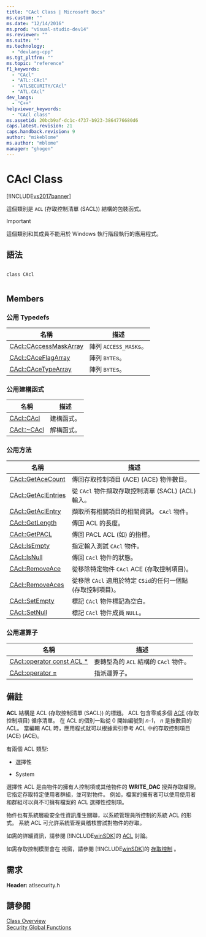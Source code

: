 ```yaml
---
title: "CAcl Class | Microsoft Docs"
ms.custom: ""
ms.date: "12/14/2016"
ms.prod: "visual-studio-dev14"
ms.reviewer: ""
ms.suite: ""
ms.technology: 
  - "devlang-cpp"
ms.tgt_pltfrm: ""
ms.topic: "reference"
f1_keywords: 
  - "CAcl"
  - "ATL::CAcl"
  - "ATLSECURITY/CAcl"
  - "ATL.CAcl"
dev_langs: 
  - "C++"
helpviewer_keywords: 
  - "CAcl class"
ms.assetid: 20bcb9af-dc1c-4737-b923-3864776680d6
caps.latest.revision: 21
caps.handback.revision: 9
author: "mikeblome"
ms.author: "mblome"
manager: "ghogen"
---
```

# CAcl Class
[!INCLUDE[vs2017banner](../../assembler/inline/includes/vs2017banner.md)]

這個類別是 `ACL` \(存取控制清單 \(SACL\)\) 結構的包裝函式。  
  
> [!IMPORTANT]
>  這個類別和其成員不能用於 Windows 執行階段執行的應用程式。  
  
## 語法  
  
```  
  
class CAcl  
  
```  
  
## Members  
  
### 公用 Typedefs  
  
|名稱|描述|  
|--------|--------|  
|[CAcl::CAccessMaskArray](../Topic/CAcl::CAccessMaskArray.md)|陣列 `ACCESS_MASK`s。|  
|[CAcl::CAceFlagArray](../Topic/CAcl::CAceFlagArray.md)|陣列 `BYTE`s。|  
|[CAcl::CAceTypeArray](../Topic/CAcl::CAceTypeArray.md)|陣列 `BYTE`s。|  
  
### 公用建構函式  
  
|名稱|描述|  
|--------|--------|  
|[CAcl::CAcl](../Topic/CAcl::CAcl.md)|建構函式。|  
|[CAcl::~CAcl](../Topic/CAcl::~CAcl.md)|解構函式。|  
  
### 公用方法  
  
|名稱|描述|  
|--------|--------|  
|[CAcl::GetAceCount](../Topic/CAcl::GetAceCount.md)|傳回存取控制項目 \(ACE\) \(ACE\) 物件數目。|  
|[CAcl::GetAclEntries](../Topic/CAcl::GetAclEntries.md)|從 `CAcl` 物件擷取存取控制清單 \(SACL\) \(ACL\) 輸入。|  
|[CAcl::GetAclEntry](../Topic/CAcl::GetAclEntry.md)|擷取所有相關項目的相關資訊。 `CAcl` 物件。|  
|[CAcl::GetLength](../Topic/CAcl::GetLength.md)|傳回 ACL 的長度。|  
|[CAcl::GetPACL](../Topic/CAcl::GetPACL.md)|傳回 PACL ACL \(如\) 的指標。|  
|[CAcl::IsEmpty](../Topic/CAcl::IsEmpty.md)|指定輸入測試 `CAcl` 物件。|  
|[CAcl::IsNull](../Topic/CAcl::IsNull.md)|傳回 `CAcl` 物件的狀態。|  
|[CAcl::RemoveAce](../Topic/CAcl::RemoveAce.md)|從移除特定物件 `CAcl` ACE \(存取控制項目\)。|  
|[CAcl::RemoveAces](../Topic/CAcl::RemoveAces.md)|從移除 `CAcl` 適用於特定 `CSid`的任何一個點 \(存取控制項目\)。|  
|[CAcl::SetEmpty](../Topic/CAcl::SetEmpty.md)|標記 `CAcl` 物件標記為空白。|  
|[CAcl::SetNull](../Topic/CAcl::SetNull.md)|標記 `CAcl` 物件成員 `NULL`。|  
  
### 公用運算子  
  
|名稱|描述|  
|--------|--------|  
|[CAcl::operator const ACL \*](../Topic/CAcl::operator%20const%20ACL%20*.md)|要轉型為的 `ACL` 結構的 `CAcl` 物件。|  
|[CAcl::operator \=](../Topic/CAcl::operator%20=.md)|指派運算子。|  
  
## 備註  
 **ACL** 結構是 ACL \(存取控制清單 \(SACL\)\) 的標題。  ACL 包含零或多個 [ACE](http://msdn.microsoft.com/library/windows/desktop/aa374868) \(存取控制項目\) 循序清單。  在 ACL 的個別一點從 0 開始編號到 *n\-1*， *n* 是按數目的 ACL。  當編輯 ACL 時，應用程式就可以根據索引參考 ACL 中的存取控制項目 \(ACE\) \(ACE\)。  
  
 有兩個 ACL 類型:  
  
-   選擇性  
  
-   System  
  
 選擇性 ACL 是由物件的擁有人控制項或其他物件的 **WRITE\_DAC** 授與存取權限。  它指定存取特定使用者群組，並可對物件。  例如，檔案的擁有者可以使用使用者和群組可以與不可擁有檔案的 ACL 選擇性控制項。  
  
 物件也有系統層級安全性資訊產生關聯，以系統管理員所控制的系統 ACL 的形式。  系統 ACL 可允許系統管理員稽核嘗試對物件的存取。  
  
 如需的詳細資訊，請參閱 [!INCLUDE[winSDK](../../atl/includes/winsdk_md.md)]的 [ACL](http://msdn.microsoft.com/library/windows/desktop/aa374872) 討論。  
  
 如需存取控制模型會在  視窗，請參閱 [!INCLUDE[winSDK](../../atl/includes/winsdk_md.md)]的 [存取控制](http://msdn.microsoft.com/library/windows/desktop/aa374860) 。  
  
## 需求  
 **Header:** atlsecurity.h  
  
## 請參閱  
 [Class Overview](../../atl/atl-class-overview.md)   
 [Security Global Functions](../../atl/reference/security-global-functions.md)